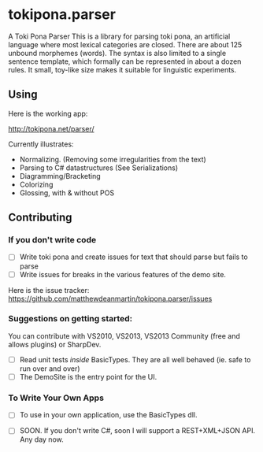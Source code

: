 tokipona.parser
===============

A Toki Pona Parser
This is a library for parsing toki pona, an artificial language where most lexical categories are closed. 
There are about 125 unbound morphemes (words). The syntax is also limited to a single sentence template, 
which formally can be represented in about a dozen rules. It small, toy-like size makes it suitable for 
linguistic experiments.

## Using

Here is the working app:

http://tokipona.net/parser/

Currently illustrates:
    
* Normalizing. (Removing some irregularities from the text)
* Parsing to C# datastructures (See Serializations)
* Diagramming/Bracketing
* Colorizing
* Glossing, with & without POS

## Contributing

### If you don't write code
- [ ] Write toki pona and create issues for text that should parse but fails to parse
- [ ] Write issues for breaks in the various features of the demo site.

Here is the issue tracker:
https://github.com/matthewdeanmartin/tokipona.parser/issues

### Suggestions on getting started:
You can contribute with VS2010, VS2013, VS2013 Community (free and allows plugins) or SharpDev.

- [ ] Read unit tests *inside* BasicTypes. They are all well behaved (ie. safe to run over and over)
- [ ] The DemoSite is the entry point for the UI.

### To Write Your Own Apps
- [ ] To use in your own application, use the BasicTypes dll.
- [ ] SOON. If you don't write C#, soon I will support a REST+XML+JSON API. Any day now.


